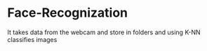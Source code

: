# Face-Recognization
It takes data from the webcam and store in folders and using K-NN classifies images
